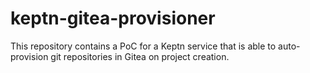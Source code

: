# keptn-gitea-provisioner

This repository contains a PoC for a Keptn service that is able to auto-provision git repositories in Gitea on project creation.